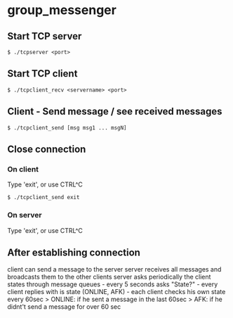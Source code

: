 # group_messenger

## Start TCP server
```shell
$ ./tcpserver <port>
```
## Start TCP client
```shell
$ ./tcpclient_recv <servername> <port>
```
## Client - Send message / see received messages
```shell
$ ./tcpclient_send [msg msg1 ... msgN]
```
## Close connection
### On client
Type 'exit', or use CTRL^C 
```shell
$ ./tcpclient_send exit
```
### On server
Type 'exit', or use CTRL^C

## After establishing connection
client can send a message to the server
server receives all messages and broadcasts them to the other clients
server asks periodically the client states through message queues
	- every 5 seconds asks "State?"
	- every client replies with is state (ONLINE, AFK)
	- each client checks his own state every 60sec
		> ONLINE: if he sent a message in the last 60sec
		> AFK: if he didnt't send a message for over 60 sec
